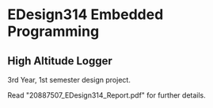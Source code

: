 # EDesign314 Embedded Programming
## High Altitude Logger

3rd Year, 1st semester design project.

Read "20887507_EDesign314_Report.pdf" for further details.
